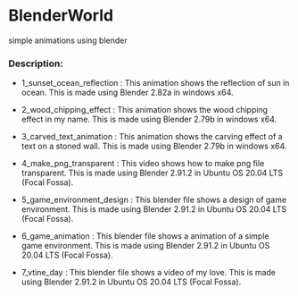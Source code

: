 # BlenderWorld
simple animations using blender

### Description:

+ 1_sunset_ocean_reflection : This animation shows the reflection of sun in ocean. This is made using Blender 2.82a in windows x64.

+ 2_wood_chipping_effect : This animation shows the wood chipping effect in my name. This is made using Blender 2.79b in windows x64.

+ 3_carved_text_animation : This animation shows the carving effect of a text on a stoned wall. This is made using Blender 2.79b in windows x64.

+ 4_make_png_transparent : This video shows how to make png file transparent. This is made using Blender 2.91.2 in Ubuntu OS 20.04 LTS (Focal Fossa).

+ 5_game_environment_design : This blender file shows a design of game environment. This is made using Blender 2.91.2 in Ubuntu OS 20.04 LTS (Focal Fossa).

+ 6_game_animation :  This blender file shows a animation of a simple game environment. This is made using Blender 2.91.2 in Ubuntu OS 20.04 LTS (Focal Fossa).

+ 7_vtine_day : This blender file shows a video of my love. This is made using Blender 2.91.2 in Ubuntu OS 20.04 LTS (Focal Fossa).
